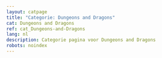 ```yaml
---
layout: catpage
title: "Categorie: Dungeons and Dragons"
cat: Dungeons and Dragons
ref: cat_Dungeons-and-Dragons
lang: nl
description: Categorie pagina voor Dungeons and Dragons
robots: noindex
---
```

